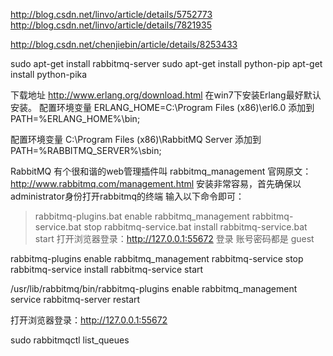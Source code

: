 http://blog.csdn.net/linvo/article/details/5752773
http://blog.csdn.net/linvo/article/details/7821935

http://blog.csdn.net/chenjiebin/article/details/8253433

sudo apt-get install rabbitmq-server
sudo apt-get install python-pip
apt-get install python-pika



下载地址 http://www.erlang.org/download.html
在win7下安装Erlang最好默认安装。
配置环境变量 ERLANG_HOME=C:\Program Files (x86)\erl6.0
添加到PATH=%ERLANG_HOME%\bin;


配置环境变量 C:\Program Files (x86)\RabbitMQ Server
添加到PATH=%RABBITMQ_SERVER%\sbin;

RabbitMQ 有个很和谐的web管理插件叫 rabbitmq_management
官网原文：http://www.rabbitmq.com/management.html
安装非常容易，首先确保以administrator身份打开rabbitmq的终端
输入以下命令即可：
>rabbitmq-plugins.bat enable rabbitmq_management
>rabbitmq-service.bat stop
>rabbitmq-service.bat install
>rabbitmq-service.bat start
打开浏览器登录：http://127.0.0.1:55672
登录 账号密码都是 guest

rabbitmq-plugins enable rabbitmq_management
rabbitmq-service stop
rabbitmq-service install
rabbitmq-service start


/usr/lib/rabbitmq/bin/rabbitmq-plugins enable rabbitmq_management
service rabbitmq-server restart



打开浏览器登录：http://127.0.0.1:55672


sudo rabbitmqctl list_queues